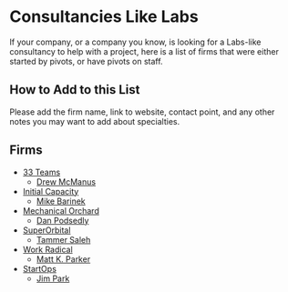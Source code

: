 # Consultancies Like Labs

If your company, or a company you know, is looking for a Labs-like consultancy to help with a project, here is a list of firms that were either started by pivots, or have pivots on staff.

## How to Add to this List

Please add the firm name, link to website, contact point, and any other notes you may want to add about specialties.

## Firms

- [33 Teams](https://www.33teams.com/)
    - [Drew McManus](https://www.33teams.com/contact) 
- [Initial Capacity](https://www.initialcapacity.io/)
    - [Mike Barinek](https://www.linkedin.com/in/barinek/)
- [Mechanical Orchard](https://www.mechanical-orchard.com/)
    - [Dan Podsedly](https://www.linkedin.com/in/dan-podsedly-9945996/)
- [SuperOrbital](https://superorbital.io)
    - [Tammer Saleh](https://www.linkedin.com/in/tammersaleh/)
- [Work Radical](https://www.linkedin.com/company/work-radical?trk=profile-position)
    - [Matt K. Parker](https://mattkparker.com)
- [StartOps](https://startops.us)
    - [Jim Park](https://www.linkedin.com/in/jim80net/)